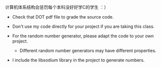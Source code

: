 计算机体系结构会惩罚每个本科没好好学C的学生 ：）

- Check that DOT pdf file to grade the source code.
- Don't use my code directly for your project if you are taking this class.

- For the random number generator, please adapt the code to your own project. 
  - Different random number generators may have different properties.

- I include the libsodium library in the project to generate numbers.